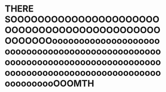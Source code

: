 <!DOCTYPE html>
<html>
<head>
  <meta charset="utf-8">
  <meta name="viewport" content="width=device-width, initial-scale=1">
  <link rel="stylesheet" type="text/css" href="https://fonts.googleapis.com/css?family=Open+Sans:400,400italic,600,600italic,700,700italic|Playfair+Display:400,700&subset=latin,cyrillic">
</head>
<body>
<h1>THERE SOOOOOOOOOOOOOOOOOOOOOOOOOOOOOOOOOOOOOOOOOOOOOOOOOOOOooooooooooooooooooooooooooooooooooooooooooooooooooooooooooooooooooooooooooooooooooooooooooooooooooooooooooooooooooooOOOMTH</h1>
</body>
</html>
